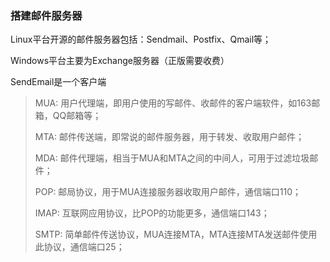 ### 搭建邮件服务器

Linux平台开源的邮件服务器包括：Sendmail、Postfix、Qmail等；

Windows平台主要为Exchange服务器（正版需要收费）

SendEmail是一个客户端

> MUA: 用户代理端，即用户使用的写邮件、收邮件的客户端软件，如163邮箱，QQ邮箱等；
>
> MTA: 邮件传送端，即常说的邮件服务器，用于转发、收取用户邮件；
>
> MDA: 邮件代理端，相当于MUA和MTA之间的中间人，可用于过滤垃圾邮件；
>
> POP: 邮局协议，用于MUA连接服务器收取用户邮件，通信端口110；
>
> IMAP: 互联网应用协议，比POP的功能更多，通信端口143；
>
> SMTP: 简单邮件传送协议，MUA连接MTA，MTA连接MTA发送邮件使用此协议，通信端口25；